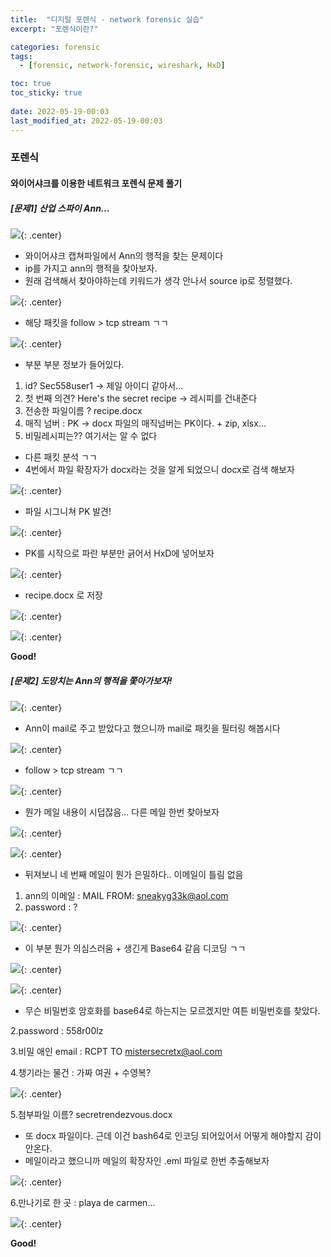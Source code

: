 ```yaml
---
title:  "디지털 포렌식 - network forensic 실습"
excerpt: "포렌식이란?"

categories: forensic
tags:
  - [forensic, network-forensic, wireshark, HxD]

toc: true
toc_sticky: true
 
date: 2022-05-19-00:03
last_modified_at: 2022-05-19-00:03
---
```


### 포렌식
#### 와이어샤크를 이용한 네트워크 포렌식 문제 풀기

##### [문제1] 산업 스파이 Ann...

![](../../assets/images/20220520-020935.png){: .center}

- 와이어샤크 캡쳐파일에서 Ann의 행적을 찾는 문제이다
- ip를 가지고 ann의 행적을 찾아보자.
- 원래 검색해서 찾아야하는데 키워드가 생각 안나서 source ip로 정렬했다.

![](../../assets/images/20220520-021229.png){: .center}

- 해당 패킷을 follow > tcp stream ㄱㄱ

![](../../assets/images/20220520-021323.png){: .center}

- 부분 부분 정보가 들어있다.

1. id? Sec558user1 -> 제일 아이디 같아서...
2. 첫 번째 의견? Here's the secret recipe -> 레시피를 건내준다
3. 전송한 파일이름 ? recipe.docx
4. 매직 넘버 : PK -> docx 파일의 매직넘버는 PK이다. + zip, xlsx...
5. 비밀레시피는?? 여기서는 알 수 없다

- 다른 패킷 분석 ㄱㄱ
- 4번에서 파일 확장자가 docx라는 것을 알게 되었으니 docx로 검색 해보자

![](../../assets/images/20220520-021740.png){: .center}

- 파일 시그니쳐 PK 발견!

![](../../assets/images/20220520-021807.png){: .center}

- PK를 시작으로 파란 부분만 긁어서 HxD에 넣어보자

![](../../assets/images/20220520-022024.png){: .center}

- recipe.docx 로 저장

![](../../assets/images/20220520-022206.png){: .center}

![](../../assets/images/20220520-022229.png){: .center}

**Good!**

##### [문제2] 도망치는 Ann의 행적을 쫓아가보자!

![](../../assets/images/20220520-022310.png){: .center}

- Ann이 mail로 주고 받았다고 했으니까 mail로 패킷을 필터링 해봅시다

![](../../assets/images/20220520-022511.png){: .center}

- follow > tcp stream ㄱㄱ

![](../../assets/images/20220520-022640.png){: .center}

- 뭔가 메일 내용이 시덥잖음... 다른 메일 한번 찾아보자

![](../../assets/images/20220520-022834.png){: .center}

![](../../assets/images/20220520-022758.png){: .center}

- 뒤져보니 네 번째 메일이 뭔가 은밀하다.. 이메일이 틀림 없음

1. ann의 이메일 : MAIL FROM: <sneakyg33k@aol.com>
2. password : ?

![](../../assets/images/20220520-023022.png){: .center}

- 이 부분 뭔가 의심스러움 + 생긴게 Base64 같음 디코딩 ㄱㄱ

![](../../assets/images/20220520-023139.png){: .center}

![](../../assets/images/20220520-023154.png){: .center}

- 무슨 비밀번호 암호화를 base64로 하는지는 모르겠지만 여튼 비밀번호를 찾았다.

2.password : 558r00lz

3.비밀 애인 email : RCPT TO <mistersecretx@aol.com>

4.챙기라는 물건 : 가짜 여권 + 수영복?

![](../../assets/images/20220520-023313.png){: .center}

5.첨부파일 이름? secretrendezvous.docx

- 또 docx 파일이다. 근데 이건 bash64로 인코딩 되어있어서 어떻게 해야할지 감이 안온다.
- 메일이라고 했으니까 메일의 확장자인 .eml 파일로 한번 추출해보자

![](../../assets/images/20220520-023618.png){: .center}

6.만나기로 한 곳 : playa de carmen...

![](../../assets/images/20220520-023924.png){: .center}

**Good!**
